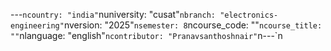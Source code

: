 ---
---

﻿---`ncountry: "india"`nuniversity: "cusat"`nbranch: "electronics-engineering"`nversion: "2025"`nsemester: 8`ncourse_code: ""`ncourse_title: ""`nlanguage: "english"`ncontributor: "Pranavsanthoshnair"`n---`n
